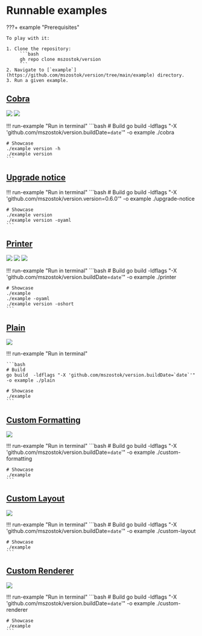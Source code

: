 # Runnable examples

???+ example "Prerequisites"

    To play with it:

    1. Clone the repository:
    	 ```bash
    	 gh repo clone mszostok/version
    	 ```
    2. Navigate to [`example`](https://github.com/mszostok/version/tree/main/example) directory.
    3. Run a given example.


## [Cobra](https://github.com/mszostok/version/tree/main/example/cobra/main.go)

![](assets/examples/screen-cobra-version_-h.png)
![](assets/examples/screen-cobra-version.png)

!!! run-example "Run in terminal"
    ```bash
    # Build
    go build -ldflags "-X 'github.com/mszostok/version.buildDate=`date`'" -o example ./cobra

    # Showcase
    ./example version -h
    ./example version
    ```

## [Upgrade notice](https://github.com/mszostok/version/tree/main/example/upgrade-notice/main.go)

!!! run-example "Run in terminal"
    ```bash
    # Build
    go build -ldflags "-X 'github.com/mszostok/version.version=0.6.0'" -o example ./upgrade-notice

    # Showcase
    ./example version
    ./example version -oyaml
    ```

## [Printer](https://github.com/mszostok/version/tree/main/example/printer/main.go)

![](assets/examples/screen-printer-.png)
![](assets/examples/screen-printer--oyaml.png)
![](assets/examples/screen-printer--oshort.png)

!!! run-example "Run in terminal"
    ```bash
    # Build
    go build -ldflags "-X 'github.com/mszostok/version.buildDate=`date`'" -o example ./printer

    # Showcase
    ./example
    ./example -oyaml
    ./example version -oshort
    ```

## [Plain](https://github.com/mszostok/version/tree/main/example/plain/main.go)

![](assets/examples/screen-plain-.png)

!!! run-example "Run in terminal"

    ```bash
    # Build
    go build  -ldflags "-X 'github.com/mszostok/version.buildDate=`date`'" -o example ./plain

    # Showcase
    ./example
    ```

## [Custom Formatting](https://github.com/mszostok/version/tree/main/example/custom-formatting/main.go)

![](assets/examples/screen-custom-formatting-.png)

!!! run-example "Run in terminal"
    ```bash
    # Build
    go build -ldflags "-X 'github.com/mszostok/version.buildDate=`date`'" -o example ./custom-formatting

    # Showcase
    ./example
    ```

## [Custom Layout](https://github.com/mszostok/version/tree/main/example/custom-layout/main.go)

![](assets/examples/screen-custom-layout-.png)

!!! run-example "Run in terminal"
    ```bash
    # Build
    go build -ldflags "-X 'github.com/mszostok/version.buildDate=`date`'" -o example ./custom-layout

    # Showcase
    ./example
    ```

## [Custom Renderer](https://github.com/mszostok/version/tree/main/example/custom-renderer/main.go)

![](assets/examples/screen-custom-renderer-.png)

!!! run-example "Run in terminal"
    ```bash
    # Build
    go build -ldflags "-X 'github.com/mszostok/version.buildDate=`date`'" -o example ./custom-renderer

    # Showcase
    ./example
    ```
